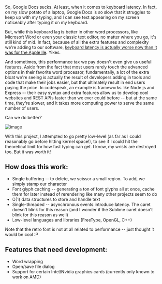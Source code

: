 So, Google Docs sucks. At least, when it comes to keyboard latency. In fact, on my slow potato of a laptop, Google Docs is so slow that it struggles to keep up with my typing, and I can see text appearing on my screen noticeably after typing it on my keyboard. 

But, while this keyboard lag is better in other word processors, like Microsoft Word or even your classic text editor, no matter where you go, it's still kind of mid. In fact, because of all the extra features and complexity we're adding to our software, [keyboard latency is actually worse now than it was for the Apple IIe](https://danluu.com/keyboard-latency/). Yikes. 

And sometimes, this performance tax we pay doesn't even give us useful features. Aside from the fact that most users rarely touch the advanced options in their favorite word processor, fundamentally, a lot of the extra bloat we're seeing is actually the result of developers adding in tools and code that make their jobs easier, but that ultimately result in end users paying the price. In codespeak, an example is frameworks like Node.js and Express -- their easy syntax and extra features allow us to develop cool websites and REST APIs faster than we ever could before -- but at the same time, they're slower, and it takes more computing power to serve the same number of users. 

Can we do better?

![image](https://github.com/kenneth-ge/zero-latency-text-editing/assets/57784063/3edac1c0-64fa-47a3-90b8-9462ceceffae)

With this project, I attempted to go pretty low-level (as far as I could reasonably go before hitting kernel space!), to see if I could hit the theoretical limit for how fast typing can get. I know, my wrists are destroyed too. But it was worth it!

## How does this work:
* Single buffering -- to delete, we scissor a small region. To add, we simply stamp our character
* Font glyph caching -- generating a ton of font glyphs all at once, cache them for later instead of rerendering like many other projects seem to do
* O(1) data structures to store and handle text
* Single-threaded -- asynchronous events introduce latency. The caret doesn't blink for this reason (and I wonder if the Sublime caret doesn't blink for this reason as well)
* Low-level languages and libraries (FreeType, OpenGL, C++)

Note that the retro font is not at all related to performance -- just thought it would be cool :P

## Features that need development:
* Word wrapping
* Open/save file dialog
* Support for certain Intel/Nvidia graphics cards (currently only known to work on AMD)
